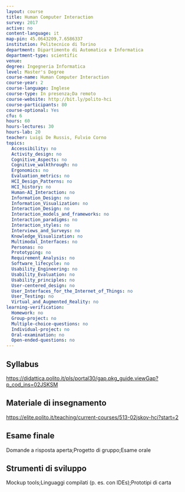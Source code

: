 ```yaml
---
layout: course
title: Human Computer Interaction
survey: 2017
active: no
content-language: it
map-pin: 45.0643209,7.6586337
institution: Politecnico di Torino
department: Dipartimento di Automatica e Informatica
department-type: scientific
venue: 
degree: Ingegneria Informatica
level: Master's Degree
course-name: Human Computer Interaction
course-year: 2
course-language: Inglese
course-type: In presenza;Da remoto
course-website: http://bit.ly/polito-hci
course-participants: 80
course-optional: Yes
cfu: 6
hours: 60
hours-lectures: 30
hours-lab: 20
teacher: Luigi De Russis, Fulvio Corno
topics: 
  Accessibility: no 
  Activity_design: no 
  Cognitive_Aspects: no 
  Cognitive_walkthrough: no 
  Ergonomics: no 
  Evaluation_metrics: no 
  HCI_Design_Patterns: no 
  HCI_history: no 
  Human-AI_Interaction: no 
  Information_Design: no 
  Information_Visualization: no 
  Interaction_Design: no 
  Interaction_models_and_frameworks: no 
  Interaction_paradigms: no 
  Interaction_styles: no 
  Interviews_and_Surveys: no 
  Knowledge_Visualization: no 
  Multimodal_Interfaces: no 
  Personas: no 
  Prototyping: no 
  Requirement_Analysis: no 
  Software_lifecycle: no 
  Usability_Engineering: no 
  Usability_Evaluation: no 
  Usability_principles: no 
  User-centered_design: no 
  User_Interfaces_for_the_Internet_of_Things: no 
  User_Testing: no 
  Virtual_and_Augmented_Reality: no 
learning-verification: 
  Homework: no 
  Group-project: no 
  Multiple-choice-questions: no 
  Individual-project: no 
  Oral-examination: no 
  Open-ended-questions: no 
---
```



## Syllabus 
https://didattica.polito.it/pls/portal30/gap.pkg_guide.viewGap?p_cod_ins=02JSKSM

## Materiale di insegnamento 
https://elite.polito.it/teaching/current-courses/513-02jskov-hci?start=2

## Esame finale 
Domande a risposta aperta;Progetto di gruppo;Esame orale

## Strumenti di sviluppo 
Mockup tools;Linguaggi compilati (p. es. con IDEs);Prototipi di carta
